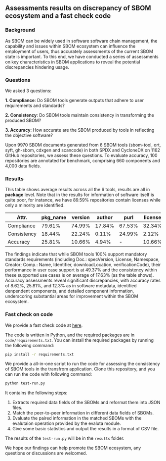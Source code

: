 ## Assessments results on discrepancy of SBOM ecosystem and a fast check code

###  Background

As SBOM can be widely used in software software chain management, the capability and issues within SBOM ecosystem can influence the employment of users, thus accurately assessments of the current SBOM state is important. To this end, we have conducted a series of assessments on key characteristics in SBOM applications to reveal the potential discrepancies hindering usage.

### Questions

We asked 3 questions:

**1. Compliance**: Do SBOM tools generate outputs that adhere to user requirements and standards?

**2. Consistency**: Do SBOM tools maintain consistency in transforming the produced SBOM?

**3. Accuracy**: How accurate are the SBOM produced by tools in reflecting the objective software?

Upon 9970 SBOM documents generated from 6 SBOM tools (sbom-tool, ort, syft, gh-sbom, cdxgen and scancode) in both SPDX and CycloneDX on 1162 GitHub repositories, we assess these questions. To evaluate accuracy, 100 repositories are annotated for benchmark, comprising 660 components and 4,000 data fields.

### Results

This table shows average results across all the 6 tools, results are all in **package** level. Note that in the results for information of software itself is quite poor, for instance, we have 89.59% repositories contain licenses while only a minority are identified.

| Attr.       | pkg_name | version | author | purl   | license | copyright |
| ----------- | -------- | ------- | ------ | ------ | ------- | --------- |
| Compliance  | 79.61%   | 74.99%  | 17.84% | 67.53% | 32.34%  | 14.17%    |
| Consistency | 18.44%   | 22.24%  | 0.11%  | 24.99% | 2.12%   | -         |
| Accuracy    | 25.81%   | 10.66%  | 4.94%  | -      | 10.66%  | -         |

The findings indicate that while SBOM tools 100% support mandatory standards requirements (including Doc.: specVersion, License, Namespace, Creator; Comp.: Name, Identifier, downloadLocation, verificationCode), their performance in user case support is at 49.37% and the consistency within these supported use cases is on average of 17.63% (as the table shows). Accuracy assessments reveal significant discrepancies, with accuracy rates of 8.62%, 25.81%, and 12.3% as in software metadata, identified denpendent components, and detailed component information, underscoring substantial areas for improvement within the SBOM ecosystem.

### Fast check on code

We provide a fast check code at [here](https://github.com/dw763j/SBOM-Assessments).

The code is written in Python, and the required packages are in `code/requirements.txt`. You can install the required packages by running the following command:

```bash
pip install -r requirements.txt
```

We provide a all-in-one script to run the code for assessing the consistency of SBOM tools in the transfrom application. Clone this repository, and you can run the code with following command:

```bash
python test-run.py
```

It contains the following steps:
1. Extracts required data fields of the SBOMs and reformat them into JSON files. 
2. Match the peer-to-peer information in different data fields of SBOMs.
3. Evaluate the paired information in the matched SBOMs with the evalutaion operation provided by the evaluta module.
4. Give some basic statistics and output the results in a format of CSV file.

The results of the `test-run.py` will be in the `results` folder.

We hope our findings can help promote the SBOM ecosystem, any questions or discussions are welcomed.